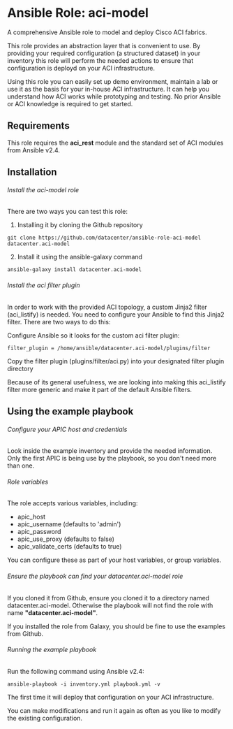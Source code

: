 # Ansible Role: aci-model

A comprehensive Ansible role to model and deploy Cisco ACI fabrics.

This role provides an abstraction layer that is convenient to use. By providing your required configuration (a structured dataset) in your inventory this role will perform the needed actions to ensure that configuration is deployd on your ACI infrastructure.

Using this role you can easily set up demo environment, maintain a lab or use it as the basis for your in-house ACI infrastructure. It can help you understand how ACI works while prototyping and testing. No prior Ansible or ACI knowledge is required to get started.

## Requirements
This role requires the **aci_rest** module and the standard set of ACI modules from Ansible v2.4.

## Installation
###### Install the aci-model role
There are two ways you can test this role:

1. Installing it by cloning the Github repository
```
git clone https://github.com/datacenter/ansible-role-aci-model datacenter.aci-model
```
2. Install it using the ansible-galaxy command
```
ansible-galaxy install datacenter.aci-model
```

###### Install the aci filter plugin
In order to work with the provided ACI topology, a custom Jinja2 filter (aci_listify) is needed. You need to configure your Ansible to find this Jinja2 filter. There are two ways to do this:

Configure Ansible so it looks for the custom aci filter plugin:
````
filter_plugin = /home/ansible/datacenter.aci-model/plugins/filter
````
Copy the filter plugin (plugins/filter/aci.py) into your designated filter plugin directory

Because of its general usefulness, we are looking into making this aci_listify filter more generic and make it part of the default Ansible filters.

## Using the example playbook
###### Configure your APIC host and credentials
Look inside the example inventory and provide the needed information. Only the first APIC is being use by the playbook, so you don't need more than one.

###### Role variables
The role accepts various variables, including:

- apic_host
- apic_username (defaults to 'admin')
- apic_password
- apic_use_proxy (defaults to false)
- apic_validate_certs (defaults to true)

You can configure these as part of your host variables, or group variables.

###### Ensure the playbook can find your datacenter.aci-model role

If you cloned it from Github, ensure you cloned it to a directory named datacenter.aci-model. Otherwise the playbook will not find the role with name **"datacenter.aci-model"**.

If you installed the role from Galaxy, you should be fine to use the examples from Github.

###### Running the example playbook
Run the following command using Ansible v2.4:
```
ansible-playbook -i inventory.yml playbook.yml -v
```
The first time it will deploy that configuration on your ACI infrastructure.

You can make modifications and run it again as often as you like to modify the existing configuration.
